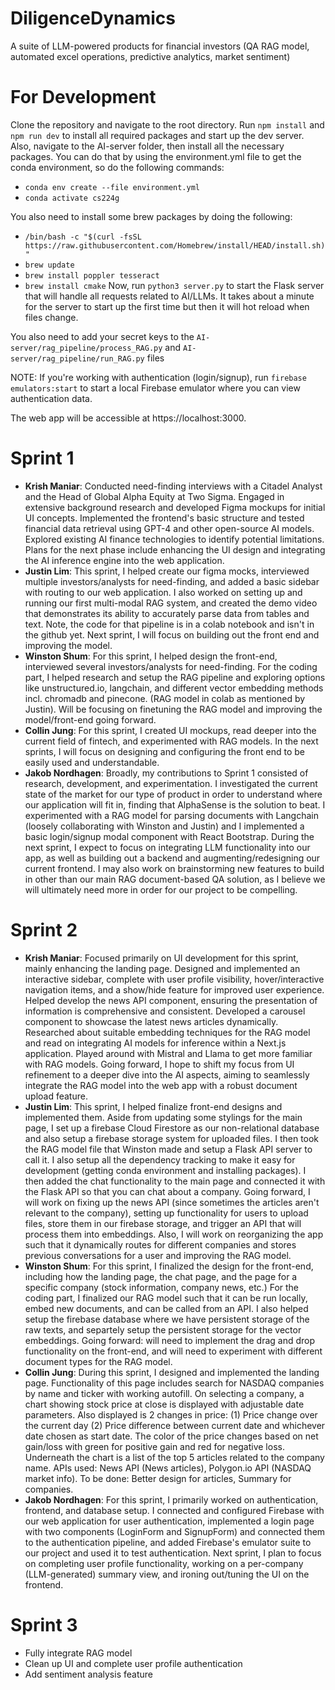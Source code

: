 # DiligenceDynamics
A suite of LLM-powered products for financial investors (QA RAG model, automated excel operations, predictive analytics, market sentiment)

# For Development
Clone the repository and navigate to the root directory.
Run `npm install` and `npm run dev` to install all required packages and start up the dev server. Also, navigate to the AI-server folder, then install all the necessary packages.
You can do that by using the environment.yml file to get the conda environment, so do the following commands:
- `conda env create --file environment.yml`
- `conda activate cs224g`

You also need to install some brew packages by doing the following:
- `/bin/bash -c "$(curl -fsSL https://raw.githubusercontent.com/Homebrew/install/HEAD/install.sh)"`
- `brew update`
- `brew install poppler tesseract`
- `brew install cmake`
Now, run `python3 server.py` to start the Flask server that will handle all requests related to AI/LLMs. It takes about a minute for the server to start up the first time but then it will hot reload when files change.

You also need to add your secret keys to the `AI-server/rag_pipeline/process_RAG.py` and `AI-server/rag_pipeline/run_RAG.py` files

NOTE: If you're working with authentication (login/signup), run `firebase emulators:start` to start a local Firebase emulator where you can view authentication data.

The web app will be accessible at https://localhost:3000.


# Sprint 1

- **Krish Maniar**: Conducted need-finding interviews with a Citadel Analyst and the Head of Global Alpha Equity at Two Sigma. Engaged in extensive background research and developed Figma mockups for initial UI concepts. Implemented the frontend's basic structure and tested financial data retrieval using GPT-4 and other open-source AI models. Explored existing AI finance technologies to identify potential limitations. Plans for the next phase include enhancing the UI design and integrating the AI inference engine into the web application.
- **Justin Lim**: This sprint, I helped create our figma mocks, interviewed multiple investors/analysts for need-finding, and added a basic sidebar with routing to our web application. I also worked on setting up and running our first multi-modal RAG system, and created the demo video that demonstrates its ability to accurately parse data from tables and text. Note, the code for that pipeline is in a colab notebook and isn't in the github yet. Next sprint, I will focus on building out the front end and improving the model.
- **Winston Shum**: For this sprint, I helped design the front-end, interviewed several investors/analysts for need-finding. For the coding part, I helped research and setup the RAG pipeline and exploring options like unstructured.io, langchain, and different vector embedding methods incl. chromadb and pinecone. (RAG model in colab as mentioned by Justin). Will be focusing on finetuning the RAG model and improving the model/front-end going forward.
- **Collin Jung**: For this sprint, I created UI mockups, read deeper into the current field of fintech, and experimented with RAG models. In the next sprints, I will focus on designing and configuring the front end to be easily used and understandable.
- **Jakob Nordhagen**: Broadly, my contributions to Sprint 1 consisted of research, development, and experimentation. I investigated the current state of the market for our type of product in order to understand where our application will fit in, finding that AlphaSense is the solution to beat. I experimented with a RAG model for parsing documents with Langchain (loosely collaborating with Winston and Justin) and I implemented a basic login/signup modal component with React Bootstrap. During the next sprint, I expect to focus on integrating LLM functionality into our app, as well as building out a backend and augmenting/redesigning our current frontend. I may also work on brainstorming new features to build in other than our main RAG document-based QA solution, as I believe we will ultimately need more in order for our project to be compelling.

# Sprint 2

- **Krish Maniar**: Focused primarily on UI development for this sprint, mainly enhancing the landing page. Designed and implemented an interactive sidebar, complete with user profile visibility, hover/interactive navigation items, and a show/hide feature for improved user experience. Helped develop the news API component, ensuring the presentation of information is comprehensive and consistent. Developed a carousel component to showcase the latest news articles dynamically. Researched about suitable embedding techniques for the RAG model and read on integrating AI models for inference within a Next.js application. Played around with Mistral and Llama to get more familiar with RAG models. Going forward, I hope to shift my focus from UI refinement to a deeper dive into the AI aspects, aiming to seamlessly integrate the RAG model into the web app with a robust document upload feature.
- **Justin Lim**: This sprint, I helped finalize front-end designs and implemented them. Aside from updating some stylings for the main page, I set up a firebase Cloud Firestore as our non-relational database and also setup a firebase storage system for uploaded files. I then took the RAG model file that Winston made and setup a Flask API server to call it. I also setup all the dependency tracking to make it easy for development (getting conda environment and installing packages). I then added the chat functionality to the main page and connected it with the Flask API so that you can chat about a company. Going forward, I will work on fixing up the news API (since sometimes the articles aren't relevant to the company), setting up functionality for users to upload files, store them in our firebase storage, and trigger an API that will process them into embeddings. Also, I will work on reorganizing the app such that it dynamically routes for different companies and stores previous conversations for a user and improving the RAG model.
- **Winston Shum**: For this sprint, I finalized the design for the front-end, including how the landing page, the chat page, and the page for a specific company (stock information, company news, etc.) For the coding part, I finalized our RAG model such that it can be run locally, embed new documents, and can be called from an API. I also helped setup the firebase database where we have persistent storage of the raw texts, and separtely setup the persistent storage for the vector embeddings. Going forward: will need to implement the drag and drop functionality on the front-end, and will need to experiment with different document types for the RAG model.
- **Collin Jung**: During this sprint, I designed and implemented the landing page. Functionality of this page includes search for NASDAQ companies by name and ticker with working autofill. On selecting a company, a chart showing stock price at close is displayed with adjustable date parameters. Also displayed is 2 changes in price: (1) Price change over the current day (2) Price difference between current date and whichever date chosen as start date. The color of the price changes based on net gain/loss with green for positive gain and red for negative loss. Underneath the chart is a list of the top 5 articles related to the company name. APIs used: News API (News articles), Polygon.io API (NASDAQ market info). To be done: Better design for articles, Summary for companies.
- **Jakob Nordhagen**: For this sprint, I primarily worked on authentication, frontend, and database setup. I connected and configured Firebase with our web application for user authentication, implemented a login page with two components (LoginForm and SignupForm) and connected them to the authentication pipeline, and added Firebase's emulator suite to our project and used it to test authentication. Next sprint, I plan to focus on completing user profile functionality, working on a per-company (LLM-generated) summary view, and ironing out/tuning the UI on the frontend.

# Sprint 3

- Fully integrate RAG model
- Clean up UI and complete user profile authentication
- Add sentiment analysis feature
